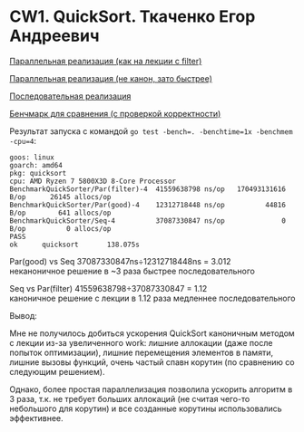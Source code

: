 # CW1. QuickSort. Ткаченко Егор Андреевич

[Параллельная реализация (как на лекции с filter)](parallel/parallel.go)

[Параллельная реализация (не канон, зато быстрее)](good_parallel/good_parallel.go)

[Последовательная реализация](sequential/sequentioal.go)

[Бенчмарк для сравнения (с проверкой корректности)](qsort_test.go)

Результат запуска с командой `go test -bench=. -benchtime=1x -benchmem -cpu=4`:
```
goos: linux
goarch: amd64
pkg: quicksort
cpu: AMD Ryzen 7 5800X3D 8-Core Processor           
BenchmarkQuickSorter/Par(filter)-4  41559638798 ns/op   170493131616 B/op      26145 allocs/op
BenchmarkQuickSorter/Par(good)-4    12312718448 ns/op          44816 B/op        641 allocs/op
BenchmarkQuickSorter/Seq-4          37087330847 ns/op              0 B/op          0 allocs/op
PASS
ok      quicksort       138.075s
```

Par(good) vs Seq 37087330847ns÷12312718448ns = 3.012\
неканоничное решение в ~3 раза быстрее последовательного

Seq vs Par(filter) 41559638798÷37087330847 = 1.12\
каноничное решение с лекции в 1.12 раза медленнее последовательного

Вывод:

Мне не получилось добиться ускорения QuickSort каноничным методом с лекции из-за увеличенного work: лишние аллокации (даже после попыток оптимизации), лишние перемещения элементов в памяти, лишние вызовы функций, очень частый спавн корутин (по сравнению со следующим решением).

Однако, более простая параллелизация позволила ускорить алгоритм в 3 раза, т.к. не требует больших аллокаций (не считая чего-то небольшого для корутин) и все созданные корутины использовались эффективнее.
